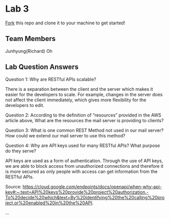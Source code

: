# Lab 3
[Fork](https://docs.github.com/en/get-started/quickstart/fork-a-repo) this repo and clone it to your machine to get started!

## Team Members
Junhyung(Richard) Oh

## Lab Question Answers
Question 1: Why are RESTful APIs scalable?

There is a separation between the client and the server which makes it easier for the developers to scale.
For example, changes in the server does not affect the client immediately, which gives more flexibility for the developers to edit.

Question 2: According to the definition of “resources” provided in the AWS article above, What are the resources the mail server is providing to clients?

Question 3: What is one common REST Method not used in our mail server? How could we extend our mail server to use this method?

Question 4: Why are API keys used for many RESTful APIs? What purpose do they serve?

API keys are used as a form of authentication. 
Through the use of API keys, we are able to block access from unauthorized connections and therefore it is more secured as only people with access can get information
from the RESTful APIs.

Source: https://cloud.google.com/endpoints/docs/openapi/when-why-api-key#:~:text=API%20keys%20provide%20project%20authorization,-To%20decide%20which&text=By%20identifying%20the%20calling%20project,or%20enabled%20in%20the%20API.

...
